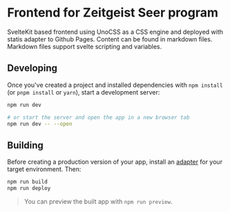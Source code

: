 # Frontend for Zeitgeist Seer program

SvelteKit based frontend using UnoCSS as a CSS engine and deployed with statis adapter to Github Pages.
Content can be found in markdown files. Markdown files support svelte scripting and variables.

## Developing

Once you've created a project and installed dependencies with `npm install` (or `pnpm install` or `yarn`), start a development server:

```bash
npm run dev

# or start the server and open the app in a new browser tab
npm run dev -- --open
```

## Building

Before creating a production version of your app, install an [adapter](https://kit.svelte.dev/docs#adapters) for your target environment. Then:

```bash
npm run build
npm run deploy
```

> You can preview the built app with `npm run preview`.